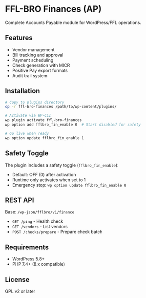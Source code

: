 # FFL-BRO Finances (AP)

Complete Accounts Payable module for WordPress/FFL operations.

## Features
- Vendor management
- Bill tracking and approval
- Payment scheduling
- Check generation with MICR
- Positive Pay export formats
- Audit trail system

## Installation

```bash
# Copy to plugins directory
cp -r ffl-bro-finances /path/to/wp-content/plugins/

# Activate via WP-CLI
wp plugin activate ffl-bro-finances
wp option add fflbro_fin_enable 0  # Start disabled for safety

# Go live when ready
wp option update fflbro_fin_enable 1
```

## Safety Toggle

The plugin includes a safety toggle (`fflbro_fin_enable`):
- Default: OFF (0) after activation
- Runtime only activates when set to 1
- Emergency stop: `wp option update fflbro_fin_enable 0`

## REST API

Base: `/wp-json/fflbro/v1/finance`

- `GET /ping` - Health check
- `GET /vendors` - List vendors
- `POST /checks/prepare` - Prepare check batch

## Requirements
- WordPress 5.8+
- PHP 7.4+ (8.x compatible)

## License
GPL v2 or later
